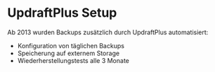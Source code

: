 # UpdraftPlus Setup

Ab 2013 wurden Backups zusätzlich durch UpdraftPlus automatisiert:

- Konfiguration von täglichen Backups
- Speicherung auf externem Storage
- Wiederherstellungstests alle 3 Monate
